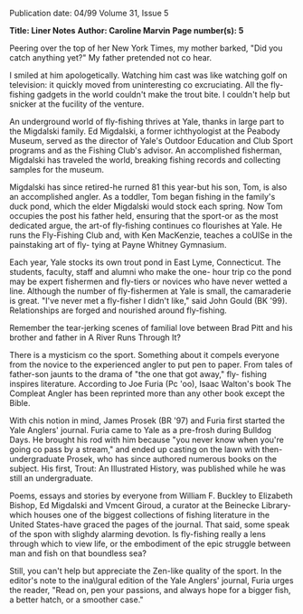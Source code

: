 Publication date: 04/99
Volume 31, Issue 5

**Title: Liner Notes**
**Author: Caroline Marvin**
**Page number(s): 5**

Peering over the top of her New York Times, 
my mother barked, "Did you catch anything 
yet?" My father pretended not co hear. 

I smiled at him apologetically. Watching 
him cast was like watching golf on television: 
it quickly moved from uninteresting co 
excruciating. All the fly-fishing gadgets in the 
world couldn't make the trout bite. I couldn't 
help but snicker at the fucility of the venture. 

An underground world of fly-fishing 
thrives at Yale, thanks in large part to the 
Migdalski family. Ed Migdalski, a former 
ichthyologist at the Peabody Museum, served 
as the director of Yale's Outdoor 
Education and Club Sport 
programs and as the Fishing Club's 
advisor. An accomplished fisherman, 
Migdalski has traveled the world, 
breaking fishing records and 
collecting samples for the museum. 

Migdalski has since retired-he rurned 81 
this year-but his son, Tom, is also an 
accomplished angler. As a toddler, Tom began 
fishing in the family's duck pond, which the 
elder Migdalski would stock each spring. Now 
Tom occupies the post his father held, 
ensuring that the sport-or as the most 
dedicated argue, the art-of fly-fishing 
continues co flourishes at Yale. He runs the 
Fly-Fishing Club and, with Ken MacKenzie, 
teaches a coUISe in the painstaking art of fly-
tying at Payne Whitney Gymnasium. 

Each year, Yale stocks its own trout pond 
in East Lyme, Connecticut. The students, 
faculty, staff and alumni who make the one-
hour trip co the pond may be expert 
fishermen and fly-tiers or novices who have 
never wetted a line. Although the number of 
fly-fishermen at Yale is small, the camaraderie 
is great. "I've never met a fly-fisher I didn't 
like," said John Gould (BK '99). Relationships 
are forged and nourished around fly-fishing. 

Remember the tear-jerking scenes of familial 
love between Brad Pitt and his brother and 
father in A River Runs Through It? 

There is a mysticism co the sport. 
Something about it compels everyone from 
the novice to the experienced angler to put 
pen to paper. From tales of father-son jaunts 
to the drama of "the one that got away," fly-
fishing inspires literature. According to Joe 
Furia (Pc 'oo), Isaac Walton's book The 
Compleat Angler has been reprinted more than 
any other book except the Bible. 

With chis notion in mind, James Prosek 
(BR '97) and Furia first started the Yale Anglers' 
journal. Furia came to Yale as a pre-frosh 
during Bulldog Days. He brought his rod 
with him because "you never know when 
you're going co pass by a stream," and ended 
up casting on the lawn with then-
undergraduate Prosek, who has since authored 
numerous books on the subject. His first, 
Trout: An Illustrated History, was published 
while he was still an undergraduate. 

Poems, essays and stories by everyone 
from William F. Buckley to Elizabeth Bishop, 
Ed Migdalski and Vmcent Giroud, a curator 
at the Beinecke Library-which houses one of 
the 
biggest 
collections of 
fishing 
literature in 
the United States-have graced the pages of 
the journal. That said, some speak of the spon 
with slighdy alarming devotion. Is fly-fishing 
really a lens through which to view life, or the 
embodiment of the epic struggle between 
man and fish on that boundless sea? 

Still, you can't help but appreciate the 
Zen-like quality of the sport. In the editor's 
note to the ina\lgural edition of the Yale 
Anglers' journal, Furia urges the reader, "Read 
on, pen your passions, and always hope for a 
bigger fish, a better hatch, or a smoother 
case."